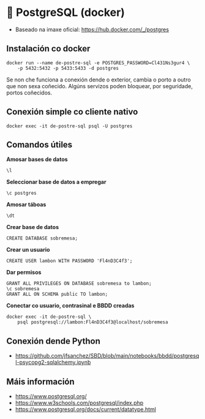 # 🧾 PostgreSQL (docker)

- Baseado na imaxe oficial: <https://hub.docker.com/_/postgres>

## Instalación co docker

~~~~
docker run --name de-postre-sql -e POSTGRES_PASSWORD=Cl431Ns3gur4 \
    -p 5432:5432 -p 5433:5433 -d postgres
~~~~

Se non che funciona a conexión dende o exterior, cambia o porto a outro que non sexa coñecido. Algúns servizos poden bloquear, por seguridade, portos coñecidos.

## Conexión simple co cliente nativo

~~~~
docker exec -it de-postre-sql psql -U postgres
~~~~


## Comandos útiles

**Amosar bases de datos**

~~~~
\l
~~~~

**Seleccionar base de datos a empregar**

~~~~
\c postgres
~~~~

**Amosar táboas**

~~~~
\dt
~~~~

**Crear base de datos**

~~~~
CREATE DATABASE sobremesa;
~~~~

**Crear un usuario**

~~~~
CREATE USER lambon WITH PASSWORD 'Fl4nD3C4f3';
~~~~

**Dar permisos**

~~~~
GRANT ALL PRIVILEGES ON DATABASE sobremesa to lambon;
\c sobremesa
GRANT ALL ON SCHEMA public TO lambon;
~~~~

**Conectar co usuario, contrasinal e BBDD creadas**

~~~~
docker exec -it de-postre-sql \
    psql postgresql://lambon:Fl4nD3C4f3@localhost/sobremesa
~~~~

## Conexión dende Python

 - <https://github.com/jfsanchez/SBD/blob/main/notebooks/bbdd/postgresql-psycopg2-sqlalchemy.ipynb>

## Máis información

 - <https://www.postgresql.org/>
 - <https://www.w3schools.com/postgresql/index.php>
 - <https://www.postgresql.org/docs/current/datatype.html>
